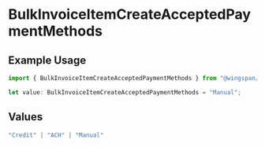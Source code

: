 # BulkInvoiceItemCreateAcceptedPaymentMethods

## Example Usage

```typescript
import { BulkInvoiceItemCreateAcceptedPaymentMethods } from "@wingspan/payments/sdk/models/shared";

let value: BulkInvoiceItemCreateAcceptedPaymentMethods = "Manual";
```

## Values

```typescript
"Credit" | "ACH" | "Manual"
```